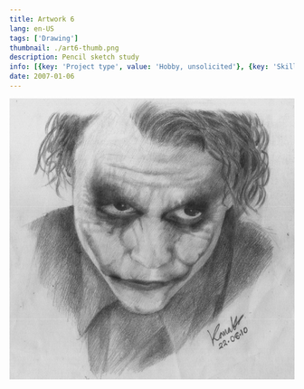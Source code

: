 ```yaml
---
title: Artwork 6
lang: en-US
tags: ['Drawing']
thumbnail: ./art6-thumb.png
description: Pencil sketch study
info: [{key: 'Project type', value: 'Hobby, unsolicited'}, {key: 'Skills', value: 'Pencil Sketch'}, {key: 'Media', value: 'Pencil Sketch'}]
date: 2007-01-06
---
```

![An image](/art6.jpg)